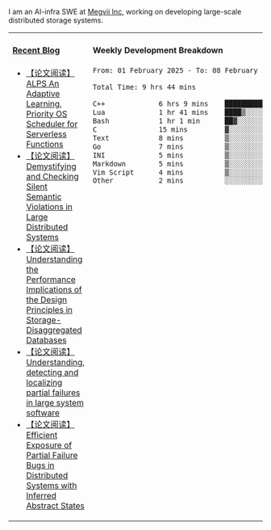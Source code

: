 I am an AI-infra SWE at [Megvii Inc](https://en.megvii.com/), working on developing large-scale distributed storage systems.

<table width="960px">
<tr>
<td valign="top" width="50%">

#### <a href="https://www.kongjun18.me" target="_blank">Recent Blog</a>

<!-- BLOG-POST-LIST:START -->
- [【论文阅读】ALPS An Adaptive Learning, Priority OS Scheduler for Serverless Functions](https://kongjun18.github.io/posts/alps-an-adaptive-learning-priority-os-scheduler-for-serverless-functions/)
- [【论文阅读】Demystifying and Checking Silent Semantic Violations in Large Distributed Systems](https://kongjun18.github.io/posts/demystifying-and-checking-silent-semantic-violations-in-large-distributed-systems/)
- [【论文阅读】Understanding the Performance Implications of the Design Principles in Storage-Disaggregated Databases](https://kongjun18.github.io/posts/understanding-the-performance-implications-of-the-design-principles-in-storage-disaggregated-databases/)
- [【论文阅读】Understanding, detecting and localizing partial failures in large system software](https://kongjun18.github.io/posts/understanding-detecting-and-localizing-partial-failures-in-large-system-software/)
- [【论文阅读】Efficient Exposure of Partial Failure Bugs in Distributed Systems with Inferred Abstract States](https://kongjun18.github.io/posts/efficient-exposure-of-partial-failure-bugs-in-distributed-systems-with-inferred-abstract-states/)
<!-- BLOG-POST-LIST:END -->

</td>
<td valign="top" width="50%">

#### Weekly Development Breakdown

<!--START_SECTION:waka-->

```txt
From: 01 February 2025 - To: 08 February 2025

Total Time: 9 hrs 44 mins

C++             6 hrs 9 mins    ███████████████▓░░░░░░░░░   63.19 %
Lua             1 hr 41 mins    ████▒░░░░░░░░░░░░░░░░░░░░   17.27 %
Bash            1 hr 1 min      ██▓░░░░░░░░░░░░░░░░░░░░░░   10.56 %
C               15 mins         ▓░░░░░░░░░░░░░░░░░░░░░░░░   02.58 %
Text            8 mins          ▒░░░░░░░░░░░░░░░░░░░░░░░░   01.51 %
Go              7 mins          ▒░░░░░░░░░░░░░░░░░░░░░░░░   01.26 %
INI             5 mins          ▒░░░░░░░░░░░░░░░░░░░░░░░░   00.94 %
Markdown        5 mins          ▒░░░░░░░░░░░░░░░░░░░░░░░░   00.87 %
Vim Script      4 mins          ▒░░░░░░░░░░░░░░░░░░░░░░░░   00.82 %
Other           2 mins          ░░░░░░░░░░░░░░░░░░░░░░░░░   00.45 %
```

<!--END_SECTION:waka-->
</td>
</tr>

</table>
